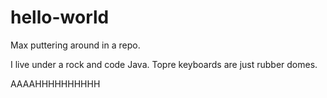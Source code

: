 # hello-world
Max puttering around in a repo.

I live under a rock and code Java.
Topre keyboards are just rubber domes.

AAAAHHHHHHHHHH
